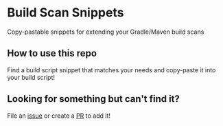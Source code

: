 # Build Scan Snippets
Copy-pastable snippets for extending your Gradle/Maven build scans

## How to use this repo
Find a build script snippet that matches your needs and copy-paste it into your build script!

## Looking for something but can't find it?
File an [issue](https://github.com/gradle/gradle-build-scan-snippets/issues/new) or create a [PR](https://github.com/gradle/gradle-build-scan-snippets/pulls) to add it!